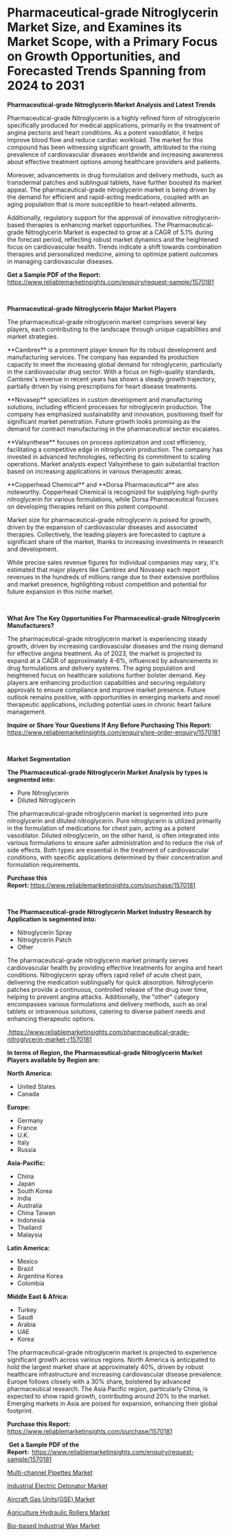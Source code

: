 <p><h1>Pharmaceutical-grade Nitroglycerin Market Size, and Examines its Market Scope, with a Primary Focus on Growth Opportunities, and Forecasted Trends Spanning from 2024 to 2031</h1></p><p><strong>Pharmaceutical-grade Nitroglycerin Market Analysis and Latest Trends</strong></p>
<p><p>Pharmaceutical-grade Nitroglycerin is a highly refined form of nitroglycerin specifically produced for medical applications, primarily in the treatment of angina pectoris and heart conditions. As a potent vasodilator, it helps improve blood flow and reduce cardiac workload. The market for this compound has been witnessing significant growth, attributed to the rising prevalence of cardiovascular diseases worldwide and increasing awareness about effective treatment options among healthcare providers and patients.</p><p>Moreover, advancements in drug formulation and delivery methods, such as transdermal patches and sublingual tablets, have further boosted its market appeal. The pharmaceutical-grade nitroglycerin market is being driven by the demand for efficient and rapid-acting medications, coupled with an aging population that is more susceptible to heart-related ailments.</p><p>Additionally, regulatory support for the approval of innovative nitroglycerin-based therapies is enhancing market opportunities. The Pharmaceutical-grade Nitroglycerin Market is expected to grow at a CAGR of 5.1% during the forecast period, reflecting robust market dynamics and the heightened focus on cardiovascular health. Trends indicate a shift towards combination therapies and personalized medicine, aiming to optimize patient outcomes in managing cardiovascular diseases.</p></p>
<p><strong>Get a Sample PDF of the Report:&nbsp;</strong> <a href="https://www.reliablemarketinsights.com/enquiry/request-sample/1570181?utm_campaign=1724&utm_medium=2&utm_source=Github&utm_content=ia&utm_term=14102024&utm_id=pharmaceutical-grade-nitroglycerin">https://www.reliablemarketinsights.com/enquiry/request-sample/1570181</a></p>
<p>&nbsp;</p>
<p><strong>Pharmaceutical-grade Nitroglycerin Major Market Players</strong></p>
<p><p>The pharmaceutical-grade nitroglycerin market comprises several key players, each contributing to the landscape through unique capabilities and market strategies.</p><p>**Cambrex** is a prominent player known for its robust development and manufacturing services. The company has expanded its production capacity to meet the increasing global demand for nitroglycerin, particularly in the cardiovascular drug sector. With a focus on high-quality standards, Cambrex's revenue in recent years has shown a steady growth trajectory, partially driven by rising prescriptions for heart disease treatments.</p><p>**Novasep** specializes in custom development and manufacturing solutions, including efficient processes for nitroglycerin production. The company has emphasized sustainability and innovation, positioning itself for significant market penetration. Future growth looks promising as the demand for contract manufacturing in the pharmaceutical sector escalates.</p><p>**Valsynthese** focuses on process optimization and cost efficiency, facilitating a competitive edge in nitroglycerin production. The company has invested in advanced technologies, reflecting its commitment to scaling operations. Market analysts expect Valsynthese to gain substantial traction based on increasing applications in various therapeutic areas.</p><p>**Copperhead Chemical** and **Dorsa Pharmaceutical** are also noteworthy. Copperhead Chemical is recognized for supplying high-purity nitroglycerin for various formulations, while Dorsa Pharmaceutical focuses on developing therapies reliant on this potent compound.</p><p>Market size for pharmaceutical-grade nitroglycerin is poised for growth, driven by the expansion of cardiovascular diseases and associated therapies. Collectively, the leading players are forecasted to capture a significant share of the market, thanks to increasing investments in research and development.</p><p>While precise sales revenue figures for individual companies may vary, it's estimated that major players like Cambrex and Novasep each report revenues in the hundreds of millions range due to their extensive portfolios and market presence, highlighting robust competition and potential for future expansion in this niche market.</p></p>
<p>&nbsp;</p>
<p><strong>What Are The Key Opportunities For Pharmaceutical-grade Nitroglycerin Manufacturers?</strong></p>
<p><p>The pharmaceutical-grade nitroglycerin market is experiencing steady growth, driven by increasing cardiovascular diseases and the rising demand for effective angina treatment. As of 2023, the market is projected to expand at a CAGR of approximately 4-6%, influenced by advancements in drug formulations and delivery systems. The aging population and heightened focus on healthcare solutions further bolster demand. Key players are enhancing production capabilities and securing regulatory approvals to ensure compliance and improve market presence. Future outlook remains positive, with opportunities in emerging markets and novel therapeutic applications, including potential uses in chronic heart failure management.</p></p>
<p><strong>Inquire or Share Your Questions If Any Before Purchasing This Report:</strong> <a href="https://www.reliablemarketinsights.com/enquiry/pre-order-enquiry/1570181?utm_campaign=1724&utm_medium=2&utm_source=Github&utm_content=ia&utm_term=14102024&utm_id=pharmaceutical-grade-nitroglycerin">https://www.reliablemarketinsights.com/enquiry/pre-order-enquiry/1570181</a></p>
<p>&nbsp;</p>
<p><strong>Market Segmentation</strong></p>
<p><strong>The Pharmaceutical-grade Nitroglycerin Market Analysis by types is segmented into:</strong></p>
<p><ul><li>Pure Nitroglycerin</li><li>Diluted Nitroglycerin</li></ul></p>
<p><p>The pharmaceutical-grade nitroglycerin market is segmented into pure nitroglycerin and diluted nitroglycerin. Pure nitroglycerin is utilized primarily in the formulation of medications for chest pain, acting as a potent vasodilator. Diluted nitroglycerin, on the other hand, is often integrated into various formulations to ensure safer administration and to reduce the risk of side effects. Both types are essential in the treatment of cardiovascular conditions, with specific applications determined by their concentration and formulation requirements.</p></p>
<p><strong>Purchase this Report:&nbsp;</strong><a href="https://www.reliablemarketinsights.com/purchase/1570181?utm_campaign=1724&utm_medium=2&utm_source=Github&utm_content=ia&utm_term=14102024&utm_id=pharmaceutical-grade-nitroglycerin">https://www.reliablemarketinsights.com/purchase/1570181</a></p>
<p>&nbsp;</p>
<p><strong>The Pharmaceutical-grade Nitroglycerin Market Industry Research by Application is segmented into:</strong></p>
<p><ul><li>Nitroglycerin Spray</li><li>Nitroglycerin Patch</li><li>Other</li></ul></p>
<p><p>The pharmaceutical-grade nitroglycerin market primarily serves cardiovascular health by providing effective treatments for angina and heart conditions. Nitroglycerin spray offers rapid relief of acute chest pain, delivering the medication sublingually for quick absorption. Nitroglycerin patches provide a continuous, controlled release of the drug over time, helping to prevent angina attacks. Additionally, the "other" category encompasses various formulations and delivery methods, such as oral tablets or intravenous solutions, catering to diverse patient needs and enhancing therapeutic options.</p></p>
<p><a href="https://www.reliablemarketinsights.com/pharmaceutical-grade-nitroglycerin-market-r1570181?utm_campaign=1724&utm_medium=2&utm_source=Github&utm_content=ia&utm_term=14102024&utm_id=pharmaceutical-grade-nitroglycerin">&nbsp;https://www.reliablemarketinsights.com/pharmaceutical-grade-nitroglycerin-market-r1570181</a></p>
<p><strong>In terms of Region, the Pharmaceutical-grade Nitroglycerin Market Players available by Region are:</strong></p>
<p>
    <p> <strong> North America: </strong>
        <ul>
            <li>United States</li>
            <li>Canada</li>
        </ul>
        </p> 
    <p> <strong> Europe: </strong>
        <ul>
            <li>Germany</li>
            <li>France</li>
            <li>U.K.</li>
            <li>Italy</li>
            <li>Russia</li>
        </ul>
        </p> 
    <p> <strong> Asia-Pacific: </strong>
        <ul>
            <li>China</li>
            <li>Japan</li>
            <li>South Korea</li>
            <li>India</li>
            <li>Australia</li>
            <li>China Taiwan</li>
            <li>Indonesia</li>
            <li>Thailand</li>
            <li>Malaysia</li>
        </ul>
        </p> 
    <p> <strong> Latin America: </strong>
        <ul>
            <li>Mexico</li>
            <li>Brazil</li>
            <li>Argentina Korea</li>
            <li>Colombia</li>
        </ul>
        </p> 
    <p> <strong> Middle East & Africa: </strong>
        <ul>
            <li>Turkey</li>
            <li>Saudi</li>
            <li>Arabia</li>
            <li>UAE</li>
            <li>Korea</li>
        </ul>
    </p>
    </p>
<p><p>The pharmaceutical-grade nitroglycerin market is projected to experience significant growth across various regions. North America is anticipated to hold the largest market share at approximately 40%, driven by robust healthcare infrastructure and increasing cardiovascular disease prevalence. Europe follows closely with a 30% share, bolstered by advanced pharmaceutical research. The Asia Pacific region, particularly China, is expected to show rapid growth, contributing around 20% to the market. Emerging markets in Asia are poised for expansion, enhancing their global footprint.</p></p>
<p><strong>Purchase this Report: </strong><a href="https://www.reliablemarketinsights.com/purchase/1570181?utm_campaign=1724&utm_medium=2&utm_source=Github&utm_content=ia&utm_term=14102024&utm_id=pharmaceutical-grade-nitroglycerin">https://www.reliablemarketinsights.com/purchase/1570181</a></p>
<p>&nbsp;<strong>Get a Sample PDF of the Report:&nbsp;&nbsp;</strong><a href="https://www.reliablemarketinsights.com/enquiry/request-sample/1570181?utm_campaign=1724&utm_medium=2&utm_source=Github&utm_content=ia&utm_term=14102024&utm_id=pharmaceutical-grade-nitroglycerin">https://www.reliablemarketinsights.com/enquiry/request-sample/1570181</a></p>
<p><strong></strong></p>
<p><p><a href="https://www.linkedin.com/pulse/exploring-multi-channel-pipettes-market-dynamics-revenue-9uige?trk=public_post_embed_feed-article-content&utm_campaign=1724&utm_medium=2&utm_source=Github&utm_content=ia&utm_term=14102024&utm_id=pharmaceutical-grade-nitroglycerin">Multi-channel Pipettes Market</a></p><p><a href="https://www.linkedin.com/pulse/market-forecasting-change-global-industrial-electric-detonator-eehee?trk=public_post_embed_feed-article-content&utm_campaign=1724&utm_medium=2&utm_source=Github&utm_content=ia&utm_term=14102024&utm_id=pharmaceutical-grade-nitroglycerin">Industrial Electric Detonator Market</a></p><p><a href="https://github.com/SamiaHussain82/Market-Research-Report-List-1/blob/main/aircraft-gas-unitsgse-market.md?utm_campaign=1724&utm_medium=2&utm_source=Github&utm_content=ia&utm_term=14102024&utm_id=pharmaceutical-grade-nitroglycerin">Aircraft Gas Units(GSE) Market</a></p><p><a href="https://www.linkedin.com/pulse/agriculture-hydraulic-rollers-market-growth-outlook-from-2024-0jvue?trk=public_post_embed_feed-article-content&utm_campaign=1724&utm_medium=2&utm_source=Github&utm_content=ia&utm_term=14102024&utm_id=pharmaceutical-grade-nitroglycerin">Agriculture Hydraulic Rollers Market</a></p><p><a href="https://www.linkedin.com/pulse/future-bio-based-industrial-wax-market-global-forecast-trends-dffje?trk=public_post_embed_feed-article-content&utm_campaign=1724&utm_medium=2&utm_source=Github&utm_content=ia&utm_term=14102024&utm_id=pharmaceutical-grade-nitroglycerin">Bio-based Industrial Wax Market</a></p></p>
